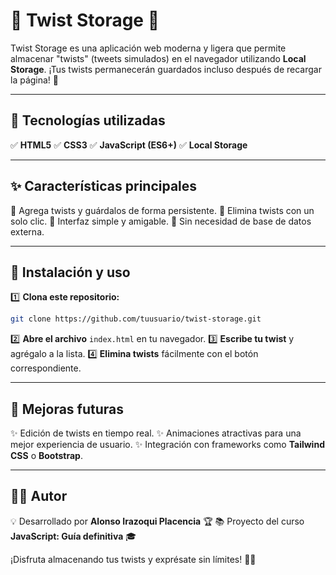 # 🌟 Twist Storage 🚀

Twist Storage es una aplicación web moderna y ligera que permite almacenar "twists" (tweets simulados) en el navegador utilizando **Local Storage**. ¡Tus twists permanecerán guardados incluso después de recargar la página! 📌

---

## 🚀 Tecnologías utilizadas
✅ **HTML5**
✅ **CSS3**
✅ **JavaScript (ES6+)**
✅ **Local Storage**

---

## ✨ Características principales
🔹 Agrega twists y guárdalos de forma persistente.
🔹 Elimina twists con un solo clic.
🔹 Interfaz simple y amigable.
🔹 Sin necesidad de base de datos externa.

---

## 📌 Instalación y uso
1️⃣ **Clona este repositorio:**
   ```sh
   git clone https://github.com/tuusuario/twist-storage.git
   ```
2️⃣ **Abre el archivo** `index.html` en tu navegador.
3️⃣ **Escribe tu twist** y agrégalo a la lista.
4️⃣ **Elimina twists** fácilmente con el botón correspondiente.

---

## 🔮 Mejoras futuras
✨ Edición de twists en tiempo real.
✨ Animaciones atractivas para una mejor experiencia de usuario.
✨ Integración con frameworks como **Tailwind CSS** o **Bootstrap**.

---

## 👨‍💻 Autor
💡 Desarrollado por **Alonso Irazoqui Placencia** 🏆
📚 Proyecto del curso **JavaScript: Guía definitiva** 🎓

¡Disfruta almacenando tus twists y exprésate sin límites! 🚀🔥
